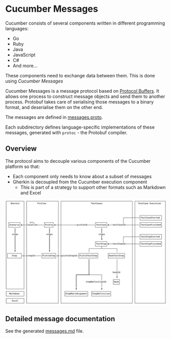# Cucumber Messages

Cucumber consists of several components written in different programming languages:
- Go
- Ruby
- Java
- JavaScript
- C#
- And more...

These components need to exchange data between them. This is done using *Cucumber Messages*

Cucumber Messages is a message protocol based on [Protocol Buffers](https://developers.google.com/protocol-buffers/). It allows one process to construct message objects and send them to another process. 
Protobuf takes care of serialising those messages to a binary format, and deserialise them on the other
end.

The messages are defined in [messages.proto](./messages.proto).

Each subdirectory defines language-specific implementations of these messages,
generated with `protoc` - the Protobuf compiler.

## Overview

The protocol aims to decouple various components of the Cucumber platform so that:

* Each component only needs to know about a subset of messages
* Gherkin is decoupled from the Cucumber execution component
  * This is part of a strategy to support other formats such as Markdown and Excel
  
![messages.png](messages.png)

## Detailed message documentation

See the generated [messages.md](messages.md) file.
